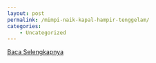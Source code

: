 ```yaml
---
layout: post
permalink: /mimpi-naik-kapal-hampir-tenggelam/
categories:
    - Uncategorized
---
```


[Baca Selengkapnya](/10)
